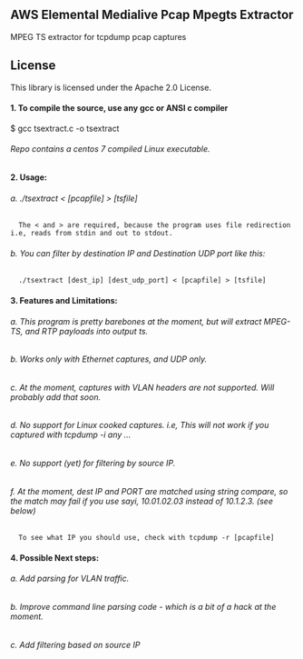 ## AWS Elemental Medialive Pcap Mpegts Extractor

MPEG TS extractor for tcpdump pcap captures

## License

This library is licensed under the Apache 2.0 License. 

#### 1. To compile the source, use any gcc or ANSI c compiler
   $ gcc tsextract.c -o tsextract
######   Repo contains a centos 7 compiled Linux executable.

#### 2. Usage: 

  ###### a. ./tsextract < [pcapfile]   > [tsfile]  
      The < and > are required, because the program uses file redirection i.e, reads from stdin and out to stdout.
  ###### b. You can filter by destination IP and Destination UDP port like this:
      ./tsextract [dest_ip] [dest_udp_port] < [pcapfile] > [tsfile]

#### 3. Features and Limitations:
   
  ###### a. This program is pretty barebones at the moment, but will extract MPEG-TS, and RTP payloads into output ts.
  ###### b. Works only with Ethernet captures, and UDP only.
  ###### c. At the moment, captures with VLAN headers are not supported. Will probably add that soon.
  ###### d. No support for Linux cooked captures. i.e, This will not work if you captured with tcpdump -i any ...
  ###### e. No support (yet) for filtering by source IP.
  ###### f. At the moment, dest IP and PORT are matched using string compare, so the match may fail if you use sayi, 10.01.02.03 instead of 10.1.2.3. (see below)
      To see what IP you should use, check with tcpdump -r [pcapfile]

#### 4. Possible Next steps:

  ###### a. Add parsing for VLAN traffic.
  ###### b. Improve command line parsing code - which is a bit of a hack at the moment.
  ###### c. Add filtering based on source IP  
